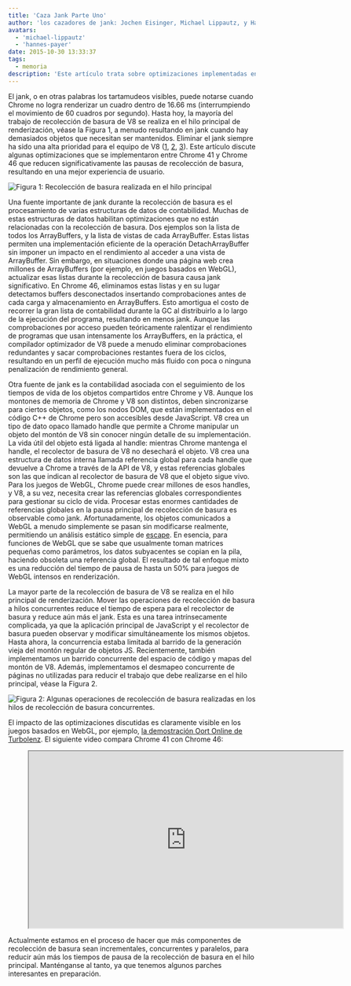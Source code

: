 ```yaml
---
title: 'Caza Jank Parte Uno'
author: 'los cazadores de jank: Jochen Eisinger, Michael Lippautz, y Hannes Payer'
avatars:
  - 'michael-lippautz'
  - 'hannes-payer'
date: 2015-10-30 13:33:37
tags:
  - memoria
description: 'Este artículo trata sobre optimizaciones implementadas entre Chrome 41 y Chrome 46 que reducen significativamente las pausas de la recolección de basura, resultando en una mejor experiencia para el usuario.'
---
```

El jank, o en otras palabras los tartamudeos visibles, puede notarse cuando Chrome no logra renderizar un cuadro dentro de 16.66 ms (interrumpiendo el movimiento de 60 cuadros por segundo). Hasta hoy, la mayoría del trabajo de recolección de basura de V8 se realiza en el hilo principal de renderización, véase la Figura 1, a menudo resultando en jank cuando hay demasiados objetos que necesitan ser mantenidos. Eliminar el jank siempre ha sido una alta prioridad para el equipo de V8 ([1](https://blog.chromium.org/2011/11/game-changer-for-interactive.html), [2](https://www.youtube.com/watch?v=3vPOlGRH6zk), [3](/blog/free-garbage-collection)). Este artículo discute algunas optimizaciones que se implementaron entre Chrome 41 y Chrome 46 que reducen significativamente las pausas de recolección de basura, resultando en una mejor experiencia de usuario.

<!--truncate-->
![Figura 1: Recolección de basura realizada en el hilo principal](/_img/jank-busters/gc-main-thread.png)

Una fuente importante de jank durante la recolección de basura es el procesamiento de varias estructuras de datos de contabilidad. Muchas de estas estructuras de datos habilitan optimizaciones que no están relacionadas con la recolección de basura. Dos ejemplos son la lista de todos los ArrayBuffers, y la lista de vistas de cada ArrayBuffer. Estas listas permiten una implementación eficiente de la operación DetachArrayBuffer sin imponer un impacto en el rendimiento al acceder a una vista de ArrayBuffer. Sin embargo, en situaciones donde una página web crea millones de ArrayBuffers (por ejemplo, en juegos basados en WebGL), actualizar esas listas durante la recolección de basura causa jank significativo. En Chrome 46, eliminamos estas listas y en su lugar detectamos buffers desconectados insertando comprobaciones antes de cada carga y almacenamiento en ArrayBuffers. Esto amortigua el costo de recorrer la gran lista de contabilidad durante la GC al distribuirlo a lo largo de la ejecución del programa, resultando en menos jank. Aunque las comprobaciones por acceso pueden teóricamente ralentizar el rendimiento de programas que usan intensamente los ArrayBuffers, en la práctica, el compilador optimizador de V8 puede a menudo eliminar comprobaciones redundantes y sacar comprobaciones restantes fuera de los ciclos, resultando en un perfil de ejecución mucho más fluido con poca o ninguna penalización de rendimiento general.

Otra fuente de jank es la contabilidad asociada con el seguimiento de los tiempos de vida de los objetos compartidos entre Chrome y V8. Aunque los montones de memoria de Chrome y V8 son distintos, deben sincronizarse para ciertos objetos, como los nodos DOM, que están implementados en el código C++ de Chrome pero son accesibles desde JavaScript. V8 crea un tipo de dato opaco llamado handle que permite a Chrome manipular un objeto del montón de V8 sin conocer ningún detalle de su implementación. La vida útil del objeto está ligada al handle: mientras Chrome mantenga el handle, el recolector de basura de V8 no desechará el objeto. V8 crea una estructura de datos interna llamada referencia global para cada handle que devuelve a Chrome a través de la API de V8, y estas referencias globales son las que indican al recolector de basura de V8 que el objeto sigue vivo. Para los juegos de WebGL, Chrome puede crear millones de esos handles, y V8, a su vez, necesita crear las referencias globales correspondientes para gestionar su ciclo de vida. Procesar estas enormes cantidades de referencias globales en la pausa principal de recolección de basura es observable como jank. Afortunadamente, los objetos comunicados a WebGL a menudo simplemente se pasan sin modificarse realmente, permitiendo un análisis estático simple de [escape](https://es.wikipedia.org/wiki/An%C3%A1lisis_de_escape). En esencia, para funciones de WebGL que se sabe que usualmente toman matrices pequeñas como parámetros, los datos subyacentes se copian en la pila, haciendo obsoleta una referencia global. El resultado de tal enfoque mixto es una reducción del tiempo de pausa de hasta un 50% para juegos de WebGL intensos en renderización.

La mayor parte de la recolección de basura de V8 se realiza en el hilo principal de renderización. Mover las operaciones de recolección de basura a hilos concurrentes reduce el tiempo de espera para el recolector de basura y reduce aún más el jank. Esta es una tarea intrínsecamente complicada, ya que la aplicación principal de JavaScript y el recolector de basura pueden observar y modificar simultáneamente los mismos objetos. Hasta ahora, la concurrencia estaba limitada al barrido de la generación vieja del montón regular de objetos JS. Recientemente, también implementamos un barrido concurrente del espacio de código y mapas del montón de V8. Además, implementamos el desmapeo concurrente de páginas no utilizadas para reducir el trabajo que debe realizarse en el hilo principal, véase la Figura 2.

![Figura 2: Algunas operaciones de recolección de basura realizadas en los hilos de recolección de basura concurrentes.](/_img/jank-busters/gc-concurrent-threads.png)

El impacto de las optimizaciones discutidas es claramente visible en los juegos basados en WebGL, por ejemplo, [la demostración Oort Online de Turbolenz](http://oortonline.gl/). El siguiente video compara Chrome 41 con Chrome 46:

<figure>
  <div class="video video-16:9">
    <iframe src="https://www.youtube.com/embed/PgrCJpbTs9I" width="640" height="360" loading="lazy"></iframe>
  </div>
</figure>

Actualmente estamos en el proceso de hacer que más componentes de recolección de basura sean incrementales, concurrentes y paralelos, para reducir aún más los tiempos de pausa de la recolección de basura en el hilo principal. Manténganse al tanto, ya que tenemos algunos parches interesantes en preparación.
